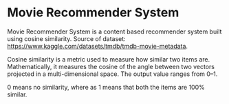 # Movie Recommender System

Movie Recommender System is a content based recommender system built using cosine similarity. Source of dataset: https://www.kaggle.com/datasets/tmdb/tmdb-movie-metadata.

Cosine similarity is a metric used to measure how similar two items are. Mathematically, it measures the cosine of the angle between two vectors projected in a multi-dimensional space. The output value ranges from 0–1.

0 means no similarity, where as 1 means that both the items are 100% similar.
